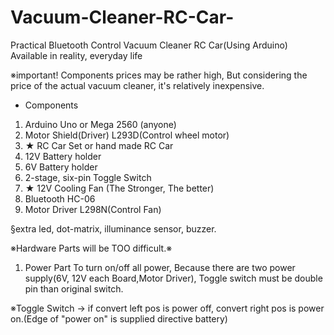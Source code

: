 # Vacuum-Cleaner-RC-Car-
Practical Bluetooth Control Vacuum Cleaner RC Car(Using Arduino) Available in reality, everyday life

※important! 
Components prices may be rather high, But considering the price of the actual vacuum cleaner, it's relatively inexpensive.

- Components
1. Arduino Uno or Mega 2560 (anyone)
2. Motor Shield(Driver) L293D(Control wheel motor)
3. ★ RC Car Set or hand made RC Car
4. 12V Battery holder
5. 6V Battery holder
6. 2-stage, six-pin Toggle Switch
7. ★ 12V Cooling Fan (The Stronger, The better)
8. Bluetooth HC-06
9. Motor Driver L298N(Control Fan) 

§extra led, dot-matrix, illuminance sensor, buzzer. 

※Hardware Parts will be TOO difficult.※


1. Power Part
To turn on/off all power, Because there are two power supply(6V, 12V each Board,Motor Driver), Toggle switch must be double pin than original switch. 

※Toggle Switch -> if convert left pos is power off, convert right pos is power on.(Edge of "power on" is supplied directive battery)

